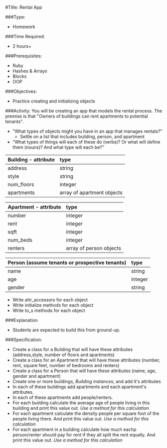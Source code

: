 #Title: Rental App

###Type:
- Homework

###Time Required: 
- 2 hours+

###Prerequisites:
- Ruby
- Hashes & Arrays
- Blocks
- OOP

###Objectives:
- Practice creating and initializing objects

###Activity:
You will be creating an app that models the rental process. The premise is that "Owners of buildings can rent apartments to potential tenants".

* "What types of objects might you have in an app that manages rentals?"
  * Settle on a list that includes building, person, and apartment
* "What types of things will each of these do (verbs)? Or what will define them (nouns)? And what type will each be?"

|Building - attribute|type|
|:----------|:-----------|
|address|string|
|style|string|
|num_floors|integer|
|apartments|array of apartment objects|

|Apartment - attribute|type|
|:----------|:-----------|
|number|integer|
|rent|integer|
|sqft|integer|
|num_beds|integer|
|renters|array of person objects|

|Person (assume tenants or prospective tenants)|type|
|:----------|:-----------|
|name|string|
|age|integer|
|gender|string|

* Write attr_accessors for each object
* Write initialize methods for each object
* Write to_s methods for each object

###Explanation
- Students are expected to build this from ground-up.

###Specification:
- Create a class for a Building that will have these attributes
  (address,style, number of floors and apartments)
- Create a class for an Apartment that will have these attributes
  (number, rent, square feet, number of bedrooms and renters)
- Create a class for a Person that will have these attributes (name,
  age, gender and apartment)
- Create one or more buildings, *Building instances*, and add it's attributes
- In each of these buildings add apartments and each apartment's attributes.
- In each of these apartments add people/renters.
- For each building calculate the average age of people living in this
  building and print this value out. *Use a method for this calculation*
- For each apartment calculate the density people per square foot  of the people living
  there. And print this value out. *Use a method for this calculation*
- For each apartment in a building calculate how much eachp
  person/renter should pay for rent if they all split the rent
  equally. And print this value out. *Use a method for this calculation*




